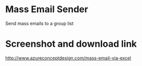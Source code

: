 Mass Email Sender
==================

Send mass emails to a group list


Screenshot and download link
=============================

http://www.azureconceptdesign.com/mass-email-via-excel
